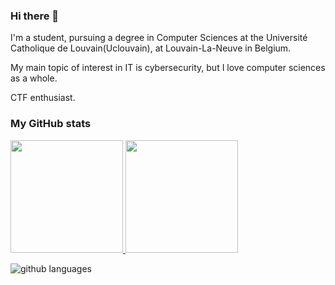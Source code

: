### Hi there 👋

I'm a student, pursuing a degree in Computer Sciences at the Université Catholique de Louvain(Uclouvain), at Louvain-La-Neuve in Belgium. 

My main topic of interest in IT is cybersecurity, but I love computer sciences as a whole. 

CTF enthusiast.

### My GitHub stats
<p align="left">
<a href="https://github.com/jdesalle">
  <img height="180em" src="https://github-readme-stats.vercel.app/api?username=jdesalle&show_icons=true&theme=dark"/>
  <img height="180em" src="https://github-readme-streak-stats.herokuapp.com/?user=jdesalle&theme=dark"/>
</a>
</p>

![github languages](https://github-readme-stats.vercel.app/api/top-langs/?username=jdesalle&layout=compact&langs_count=8&theme=dark)
<!--
**jdesalle/jdesalle** is a ✨ _special_ ✨ repository because its `README.md` (this file) appears on your GitHub profile.

Here are some ideas to get you started:

- 🔭 I’m currently working on ...
- 🌱 I’m currently learning ...
- 👯 I’m looking to collaborate on ...
- 🤔 I’m looking for help with ...
- 💬 Ask me about ...
- 📫 How to reach me: ...
- 😄 Pronouns: ...
- ⚡ Fun fact: ...
-->
